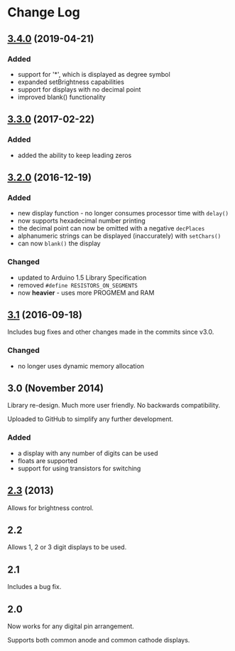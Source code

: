 # Change Log

## [3.4.0](https://github.com/DeanIsMe/SevSeg/releases/tag/v3.4.0) (2019-04-21)

### Added
*   support for '*', which is displayed as degree symbol
*   expanded setBrightness capabilities
*   support for displays with no decimal point
*   improved blank() functionality

## [3.3.0](https://github.com/DeanIsMe/SevSeg/releases/tag/v3.3.0) (2017-02-22)

### Added
*   added the ability to keep leading zeros


## [3.2.0](https://github.com/DeanIsMe/SevSeg/releases/tag/v3.2.0) (2016-12-19)

### Added
*   new display function - no longer consumes processor time with `delay()`
*   now supports hexadecimal number printing
*   the decimal point can now be omitted with a negative `decPlaces`
*   alphanumeric strings can be displayed (inaccurately) with `setChars()`
*   can now `blank()` the display

### Changed
*   updated to Arduino 1.5 Library Specification
*   removed `#define RESISTORS_ON_SEGMENTS`
*   now **heavier** - uses more PROGMEM and RAM


## [3.1](https://github.com/DeanIsMe/SevSeg/releases/tag/v3.1) (2016-09-18)

Includes bug fixes and other changes made in the commits since v3.0.

### Changed
*   no longer uses dynamic memory allocation


## 3.0 (November 2014)

Library re-design. Much more user friendly. No backwards compatibility.

Uploaded to GitHub to simplify any further development.

### Added
*   a display with any number of digits can be used
*   floats are supported
*   support for using transistors for switching


## [2.3](https://docs.google.com/file/d/0Bwrp4uluZCpNdE9oWTY0M3BncTA/edit?usp=sharing) (2013)
Allows for brightness control.


## 2.2
Allows 1, 2 or 3 digit displays to be used.


## 2.1
Includes a bug fix.


## 2.0
Now works for any digital pin arrangement.

Supports both common anode and common cathode displays.
